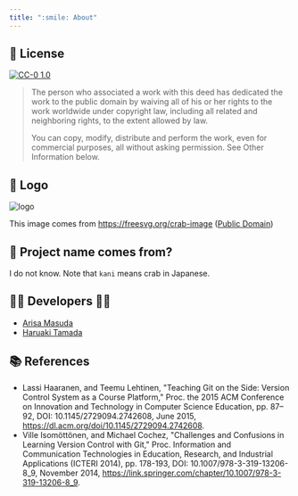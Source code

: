 ```yaml
---
title: ":smile: About"
---
```


## :scroll: License

[![CC-0 1.0](https://img.shields.io/badge/License-CC--0%201.0-blue?logo=spdx)](https://creativecommons.org/publicdomain/zero/1.0/)

> The person who associated a work with this deed has dedicated the work to the public domain by waiving all of his or her rights to the work worldwide under copyright law, including all related and neighboring rights, to the extent allowed by law.
>
> You can copy, modify, distribute and perform the work, even for commercial purposes, all without asking permission. See Other Information below.

## :jack_o_lantern: Logo

![logo](../images/kani.png)

This image comes from https://freesvg.org/crab-image ([Public Domain](https://creativecommons.org/licenses/publicdomain/))

## :name_badge: Project name comes from?

I do not know.
Note that `kani` means crab in Japanese.

## :woman_office_worker: Developers :man_office_worker:

* [Arisa Masuda](https://github.com/ma-sa)
* [Haruaki Tamada](https://github.com/tamada)

## :books: References

* Lassi Haaranen, and Teemu Lehtinen, "Teaching Git on the Side: Version Control System as a Course Platform," Proc. the 2015 ACM Conference on Innovation and Technology in Computer Science Education, pp. 87–92, DOI: 10.1145/2729094.2742608, June 2015, https://dl.acm.org/doi/10.1145/2729094.2742608.
* Ville Isomöttönen, and Michael Cochez, "Challenges and Confusions in Learning Version Control with Git," Proc. Information and Communication Technologies in Education, Research, and Industrial Applications (ICTERI 2014), pp. 178-193, DOI: 10.1007/978-3-319-13206-8_9, November 2014, https://link.springer.com/chapter/10.1007/978-3-319-13206-8_9.
